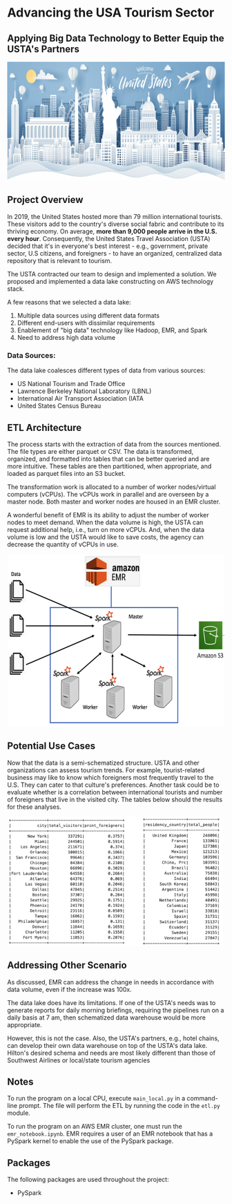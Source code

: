 # Advancing the USA Tourism Sector
## Applying Big Data Technology to Better Equip the USTA's Partners

<img src="https://github.com/Morgan-Sell/usa-tourism-etl/blob/main/img/main_tourism.jpeg" width="850" height="275">

## Project Overview

In 2019, the United States hosted more than 79 million international tourists. These visitors add to the country's diverse social fabric and contribute to its thriving economy. On average, **more than 9,000 people arrive in the U.S. every hour**. Consequently, the United States Travel Association (USTA) decided that it's in everyone's best interest - e.g., government, private sector, U.S citizens, and foreigners - to have an organized, centralized data repository that is relevant to tourism.

The USTA contracted our team to design and implemented a solution. We proposed and implemented a data lake constructing on AWS technology stack. 

A few reasons that we selected a data lake:
1. Multiple data sources using different data formats
2. Different end-users with dissimilar requirements
3. Enablement of "big data" technology like Hadoop, EMR, and Spark
4. Need to address high data volume


### Data Sources:

The data lake coalesces different types of data from various sources:
- US National Tourism and Trade Office 
- Lawrence Berkeley National Laboratory (LBNL)
- International Air Transport Association (IATA
- United States Census Bureau


## ETL Architecture

The process starts with the extraction of data from the sources mentioned. The file types are either parquet or CSV. The data is transformed, organized, and formatted into tables that can be better queried and are more intuitive. These tables are then partitioned, when appropriate, and loaded as parquet files into an S3 bucket.

The transformation work is allocated to a number of worker nodes/virtual computers (vCPUs). The vCPUs work in parallel and are overseen by a master node. Both master and worker nodes are housed in an EMR cluster. 

A wonderful benefit of EMR is its ability to adjust the number of worker nodes to meet demand. When the data volume is high, the USTA can request additional help, i.e., turn on more vCPUs. And, when the data volume is low and the USTA would like to save costs, the agency can decrease the quantity of vCPUs in use.


<img src="https://github.com/Morgan-Sell/usa-tourism-etl/blob/main/img/aws_flow.jpg" width="600" height="400" class="center">

## Potential Use Cases

Now that the data is a semi-schematized structure. USTA and other organizations can assess tourism trends. For example, tourist-related business may like to know which foreigners most frequently travel to the U.S. They can cater to that culture's preferences. Another task could be to evaluate whether is a correlation between international tourists and number of foreigners that live in the visited city. The tables below should the results for these analyses.

<img src="https://github.com/Morgan-Sell/usa-tourism-etl/blob/main/img/sample_queries.jpg" width="500" height="300" class="center">


## Addressing Other Scenario

As discussed, EMR can address the change in needs in accordance with data volume, even if the increase was 100x. 

The data lake does have its limitations. If one of the USTA's needs was to generate reports for daily morning briefings, requiring the pipelines run on a daily basis at 7 am, then schematized data warehouse would be more appropriate.

However, this is not the case. Also, the USTA's partners, e.g., hotel chains, can develop their own data warehouse on top of the USTA's data lake. Hilton's desired schema and needs are most likely different than those of Southwest Airlines or local/state tourism agencies


## Notes
To run the program on a local CPU, execute `main_local.py` in a command-line prompt. The file will perform the ETL by running the code in the `etl.py` module.

To run the program on an AWS EMR cluster, one must run the `emr_notebook.ipynb`. EMR requires a user of an EMR notebook that has a PySpark kernel to enable the use of the PySpark package.

## Packages
The following packages are used throughout the project:
- PySpark
